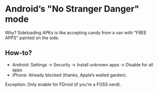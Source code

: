 # Android’s "No Stranger Danger" mode

Why? Sideloading APKs is like accepting candy from a van with "FREE APPS" painted on the side.

## How-to?

* Android: Settings → Security → Install unknown apps → Disable for all apps
* iPhone: Already blocked (thanks, Apple’s walled garden).

Exception: Only enable for FDroid (if you’re a FOSS nerd).